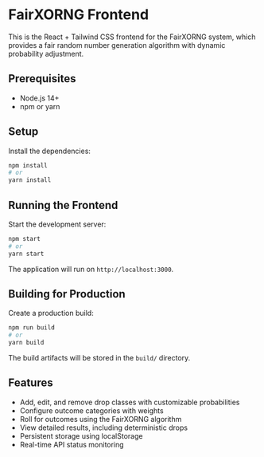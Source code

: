 # FairXORNG Frontend

This is the React + Tailwind CSS frontend for the FairXORNG system, which provides a fair random number generation algorithm with dynamic probability adjustment.

## Prerequisites

- Node.js 14+
- npm or yarn

## Setup

Install the dependencies:

```bash
npm install
# or
yarn install
```

## Running the Frontend

Start the development server:

```bash
npm start
# or
yarn start
```

The application will run on `http://localhost:3000`.

## Building for Production

Create a production build:

```bash
npm run build
# or
yarn build
```

The build artifacts will be stored in the `build/` directory.

## Features

- Add, edit, and remove drop classes with customizable probabilities
- Configure outcome categories with weights
- Roll for outcomes using the FairXORNG algorithm
- View detailed results, including deterministic drops
- Persistent storage using localStorage
- Real-time API status monitoring 